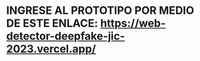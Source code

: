 # INGRESE AL PROTOTIPO POR MEDIO DE ESTE ENLACE: https://web-detector-deepfake-jic-2023.vercel.app/
